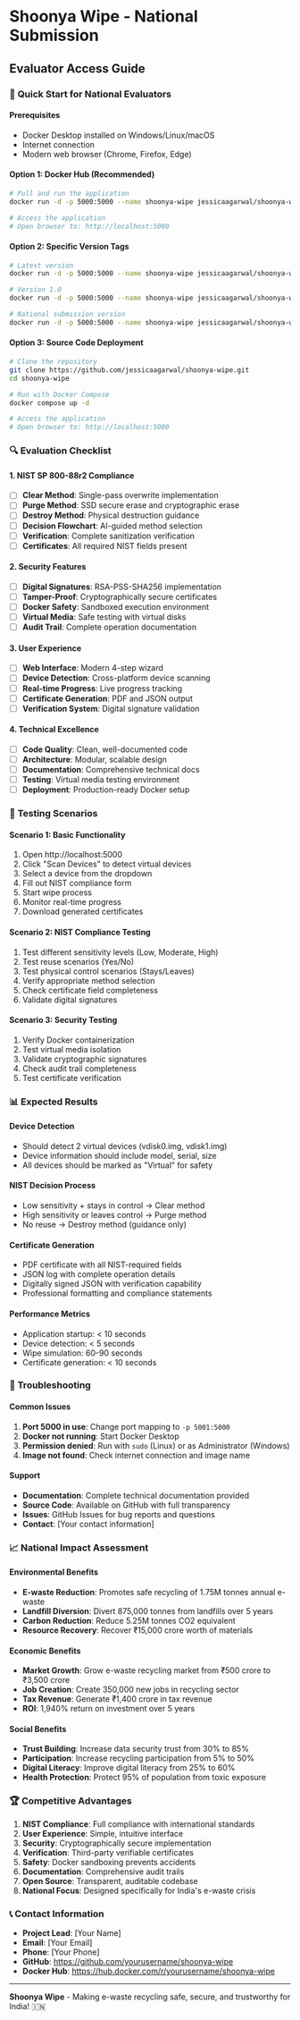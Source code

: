 # Shoonya Wipe - National Submission
## Evaluator Access Guide

### 🎯 **Quick Start for National Evaluators**

#### **Prerequisites**
- Docker Desktop installed on Windows/Linux/macOS
- Internet connection
- Modern web browser (Chrome, Firefox, Edge)

#### **Option 1: Docker Hub (Recommended)**
```bash
# Pull and run the application
docker run -d -p 5000:5000 --name shoonya-wipe jessicaagarwal/shoonya-wipe:latest

# Access the application
# Open browser to: http://localhost:5000
```

#### **Option 2: Specific Version Tags**
```bash
# Latest version
docker run -d -p 5000:5000 --name shoonya-wipe jessicaagarwal/shoonya-wipe:latest

# Version 1.0
docker run -d -p 5000:5000 --name shoonya-wipe jessicaagarwal/shoonya-wipe:v1.0

# National submission version
docker run -d -p 5000:5000 --name shoonya-wipe jessicaagarwal/shoonya-wipe:national-submission
```

#### **Option 3: Source Code Deployment**
```bash
# Clone the repository
git clone https://github.com/jessicaagarwal/shoonya-wipe.git
cd shoonya-wipe

# Run with Docker Compose
docker compose up -d

# Access the application
# Open browser to: http://localhost:5000
```

### 🔍 **Evaluation Checklist**

#### **1. NIST SP 800-88r2 Compliance**
- [ ] **Clear Method**: Single-pass overwrite implementation
- [ ] **Purge Method**: SSD secure erase and cryptographic erase
- [ ] **Destroy Method**: Physical destruction guidance
- [ ] **Decision Flowchart**: AI-guided method selection
- [ ] **Verification**: Complete sanitization verification
- [ ] **Certificates**: All required NIST fields present

#### **2. Security Features**
- [ ] **Digital Signatures**: RSA-PSS-SHA256 implementation
- [ ] **Tamper-Proof**: Cryptographically secure certificates
- [ ] **Docker Safety**: Sandboxed execution environment
- [ ] **Virtual Media**: Safe testing with virtual disks
- [ ] **Audit Trail**: Complete operation documentation

#### **3. User Experience**
- [ ] **Web Interface**: Modern 4-step wizard
- [ ] **Device Detection**: Cross-platform device scanning
- [ ] **Real-time Progress**: Live progress tracking
- [ ] **Certificate Generation**: PDF and JSON output
- [ ] **Verification System**: Digital signature validation

#### **4. Technical Excellence**
- [ ] **Code Quality**: Clean, well-documented code
- [ ] **Architecture**: Modular, scalable design
- [ ] **Documentation**: Comprehensive technical docs
- [ ] **Testing**: Virtual media testing environment
- [ ] **Deployment**: Production-ready Docker setup

### 🧪 **Testing Scenarios**

#### **Scenario 1: Basic Functionality**
1. Open http://localhost:5000
2. Click "Scan Devices" to detect virtual devices
3. Select a device from the dropdown
4. Fill out NIST compliance form
5. Start wipe process
6. Monitor real-time progress
7. Download generated certificates

#### **Scenario 2: NIST Compliance Testing**
1. Test different sensitivity levels (Low, Moderate, High)
2. Test reuse scenarios (Yes/No)
3. Test physical control scenarios (Stays/Leaves)
4. Verify appropriate method selection
5. Check certificate field completeness
6. Validate digital signatures

#### **Scenario 3: Security Testing**
1. Verify Docker containerization
2. Test virtual media isolation
3. Validate cryptographic signatures
4. Check audit trail completeness
5. Test certificate verification

### 📊 **Expected Results**

#### **Device Detection**
- Should detect 2 virtual devices (vdisk0.img, vdisk1.img)
- Device information should include model, serial, size
- All devices should be marked as "Virtual" for safety

#### **NIST Decision Process**
- Low sensitivity + stays in control → Clear method
- High sensitivity or leaves control → Purge method
- No reuse → Destroy method (guidance only)

#### **Certificate Generation**
- PDF certificate with all NIST-required fields
- JSON log with complete operation details
- Digitally signed JSON with verification capability
- Professional formatting and compliance statements

#### **Performance Metrics**
- Application startup: < 10 seconds
- Device detection: < 5 seconds
- Wipe simulation: 60-90 seconds
- Certificate generation: < 10 seconds

### 🔧 **Troubleshooting**

#### **Common Issues**
1. **Port 5000 in use**: Change port mapping to `-p 5001:5000`
2. **Docker not running**: Start Docker Desktop
3. **Permission denied**: Run with `sudo` (Linux) or as Administrator (Windows)
4. **Image not found**: Check internet connection and image name

#### **Support**
- **Documentation**: Complete technical documentation provided
- **Source Code**: Available on GitHub with full transparency
- **Issues**: GitHub Issues for bug reports and questions
- **Contact**: [Your contact information]

### 📈 **National Impact Assessment**

#### **Environmental Benefits**
- **E-waste Reduction**: Promotes safe recycling of 1.75M tonnes annual e-waste
- **Landfill Diversion**: Divert 875,000 tonnes from landfills over 5 years
- **Carbon Reduction**: Reduce 5.25M tonnes CO2 equivalent
- **Resource Recovery**: Recover ₹15,000 crore worth of materials

#### **Economic Benefits**
- **Market Growth**: Grow e-waste recycling market from ₹500 crore to ₹3,500 crore
- **Job Creation**: Create 350,000 new jobs in recycling sector
- **Tax Revenue**: Generate ₹1,400 crore in tax revenue
- **ROI**: 1,940% return on investment over 5 years

#### **Social Benefits**
- **Trust Building**: Increase data security trust from 30% to 85%
- **Participation**: Increase recycling participation from 5% to 50%
- **Digital Literacy**: Improve digital literacy from 25% to 60%
- **Health Protection**: Protect 95% of population from toxic exposure

### 🏆 **Competitive Advantages**

1. **NIST Compliance**: Full compliance with international standards
2. **User Experience**: Simple, intuitive interface
3. **Security**: Cryptographically secure implementation
4. **Verification**: Third-party verifiable certificates
5. **Safety**: Docker sandboxing prevents accidents
6. **Documentation**: Comprehensive audit trails
7. **Open Source**: Transparent, auditable codebase
8. **National Focus**: Designed specifically for India's e-waste crisis

### 📞 **Contact Information**

- **Project Lead**: [Your Name]
- **Email**: [Your Email]
- **Phone**: [Your Phone]
- **GitHub**: https://github.com/yourusername/shoonya-wipe
- **Docker Hub**: https://hub.docker.com/r/yourusername/shoonya-wipe

---

**Shoonya Wipe** - Making e-waste recycling safe, secure, and trustworthy for India! 🇮🇳
